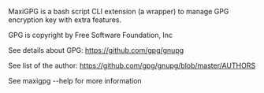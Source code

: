 MaxiGPG is a bash script CLI extension (a wrapper) to manage GPG encryption key with extra features. 

GPG is copyright by Free Software Foundation, Inc

See details about GPG: https://github.com/gpg/gnupg

See list of the author: https://github.com/gpg/gnupg/blob/master/AUTHORS

See maxigpg --help for more information

